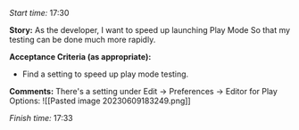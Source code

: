 *Start time:* 17:30

**Story:** 
As the developer, I want to speed up launching Play Mode
So that my testing can be done much more rapidly.

**Acceptance Criteria (as appropriate):**
- Find a setting to speed up play mode testing.

**Comments:** 
There's a setting under Edit -> Preferences -> Editor for Play Options:
![[Pasted image 20230609183249.png]]

*Finish time:* 17:33